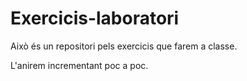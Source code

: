 # Exercicis-laboratori

Això és un repositori pels exercicis que farem a classe.

L'anirem incrementant poc a poc.
